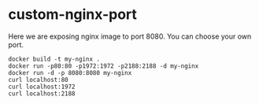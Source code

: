 # custom-nginx-port

Here we are exposing nginx image to port 8080. You can choose your own port.

```
docker build -t my-nginx . 
docker run -p80:80 -p1972:1972 -p2188:2188 -d my-nginx
docker run -d -p 8080:8080 my-nginx
curl localhost:80
curl localhost:1972
curl localhost:2188
```
